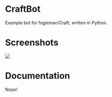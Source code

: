 CraftBot
========

Example bot for fogleman/Craft, written in Python.

Screenshots
===========
<img src="https://raw.github.com/ryansturmer/CraftBot/master/screenshots/snakebot.png">

Documentation
=============
Nope!
